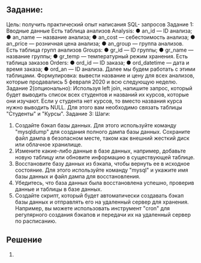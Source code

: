 ## Задание:
Цель: получить практический опыт написания SQL- запросов
Задание 1:
Вводные данные
Есть таблица анализов Analysis:
● an_id — ID анализа;
● an_name — название анализа;
● an_cost — себестоимость анализа;
● an_price — розничная цена анализа;
● an_group — группа анализов.
Есть таблица групп анализов Groups:
● gr_id — ID группы;
● gr_name — название группы;
● gr_temp — температурный режим хранения.
Есть таблица заказов Orders:
● ord_id — ID заказа;
● ord_datetime — дата и время заказа;
● ord_an — ID анализа.
Далее мы будем работать с этими таблицами.
Формулировка: вывести название и цену для всех анализов, которые
продавались 5 февраля 2020 и всю следующую неделю.
Задание 2(опционально):
Используя left join, напишите запрос, который будет выводить список всех
студентов и названий их курсов, которые они изучают. Если у студента нет
курсов, то вместо названия курса нужно выводить NULL. Для этого вам
необходимо связать таблицы "Студенты" и "Курсы".
Задание 3:
Шаги:
1. Создайте бэкап базы данных. Для этого используйте команду
"mysqldump" для создания полного дампа базы данных. Сохраните файл
дампа в безопасном месте, таком как внешний жесткий диск или облачное
хранилище.
2. Измените какие-либо данные в базе данных, например, добавьте новую
таблицу или обновите информацию в существующей таблице.
3. Восстановите базу данных из бэкапа, чтобы вернуть ее в исходное
состояние. Для этого используйте команду "mysql" и укажите имя базы
данных и файл дампа для восстановления.
4. Убедитесь, что база данных была восстановлена успешно, проверив
данные и таблицы в базе данных.
5. Создайте скрипт, который будет автоматически создавать бэкап базы
данных и отправлять его на удаленный сервер для хранения. Например, вы
можете использовать инструмент "cron" для регулярного создания бэкапов и
передачи их на удаленный сервер по расписанию.
## Решение
1. 